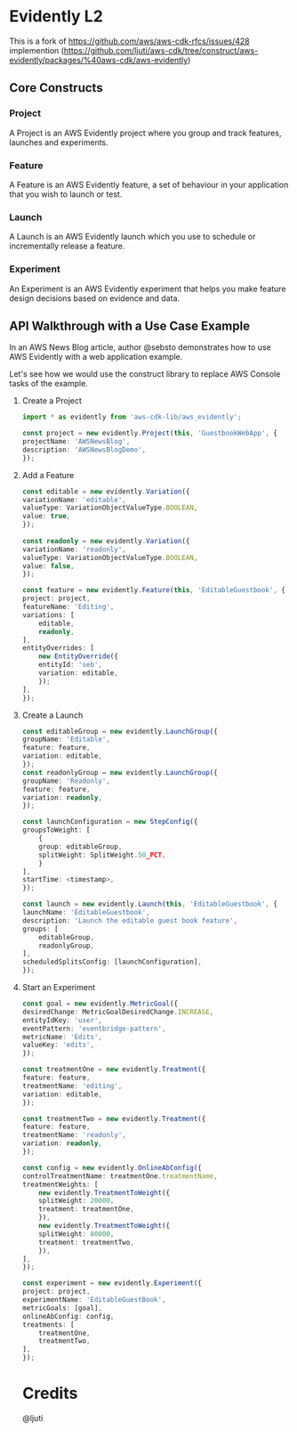 # Evidently L2

This is a fork of https://github.com/aws/aws-cdk-rfcs/issues/428 implemention (https://github.com/ljuti/aws-cdk/tree/construct/aws-evidently/packages/%40aws-cdk/aws-evidently)

## Core Constructs
### Project
A Project is an AWS Evidently project where you group and track features, launches and experiments.

### Feature
A Feature is an AWS Evidently feature, a set of behaviour in your application that you wish to launch or test.

### Launch
A Launch is an AWS Evidently launch which you use to schedule or incrementally release a feature.

### Experiment
An Experiment is an AWS Evidently experiment that helps you make feature design decisions based on evidence and data.

## API Walkthrough with a Use Case Example
In an AWS News Blog article, author @sebsto demonstrates how to use AWS Evidently with a web application example.

Let's see how we would use the construct library to replace AWS Console tasks of the example.

1. Create a Project
    ```typescript
    import * as evidently from 'aws-cdk-lib/aws_evidently';

    const project = new evidently.Project(this, 'GuestbookWebApp', {
    projectName: 'AWSNewsBlog',
    description: 'AWSNewsBlogDemo',
    });
   ```
1. Add a Feature
    ```typescript
    const editable = new evidently.Variation({
    variationName: 'editable',
    valueType: VariationObjectValueType.BOOLEAN,
    value: true,
    });
        
    const readonly = new evidently.Variation({
    variationName: 'readonly',
    valueType: VariationObjectValueType.BOOLEAN,
    value: false,
    });

    const feature = new evidently.Feature(this, 'EditableGuestbook', {
    project: project,
    featureName: 'Editing',
    variations: [
        editable,
        readonly,
    ],
    entityOverrides: [
        new EntityOverride({
        entityId: 'seb',
        variation: editable,
        });
    ],
    });
    ```
1. Create a Launch
    ```typescript
    const editableGroup = new evidently.LaunchGroup({
    groupName: 'Editable',
    feature: feature,
    variation: editable,
    });
    const readonlyGroup = new evidently.LaunchGroup({
    groupName: 'Readonly',
    feature: feature,
    variation: readonly,
    });

    const launchConfiguration = new StepConfig({
    groupsToWeight: [
        {
        group: editableGroup,
        splitWeight: SplitWeight.50_PCT,
        }
    ],
    startTime: <timestamp>,
    });

    const launch = new evidently.Launch(this, 'EditableGuestbook', {
    launchName: 'EditableGuestbook',
    description: 'Launch the editable guest book feature',
    groups: [
        editableGroup,
        readonlyGroup,
    ],
    scheduledSplitsConfig: [launchConfiguration],
    });
    ```
1. Start an Experiment
    ```typescript
    const goal = new evidently.MetricGoal({
    desiredChange: MetricGoalDesiredChange.INCREASE,
    entityIdKey: 'user',
    eventPattern: 'eventbridge-pattern',
    metricName: 'Edits',
    valueKey: 'edits',
    });

    const treatmentOne = new evidently.Treatment({
    feature: feature,
    treatmentName: 'editing',
    variation: editable,
    });

    const treatmentTwo = new evidently.Treatment({
    feature: feature,
    treatmentName: 'readonly',
    variation: readonly,
    });

    const config = new evidently.OnlineAbConfig({
    controlTreatmentName: treatmentOne.treatmentName,
    treatmentWeights: [
        new evidently.TreatmentToWeight({
        splitWeight: 20000,
        treatment: treatmentOne,
        }),
        new evidently.TreatmentToWeight({
        splitWeight: 80000,
        treatment: treatmentTwo,
        }),
    ],
    });

    const experiment = new evidently.Experiment({
    project: project,
    experimentName: 'EditableGuestBook',
    metricGoals: [goal],
    onlineAbConfig: config,
    treatments: [
        treatmentOne,
        treatmentTwo,
    ],
    });
    ```


    # Credits

    @ljuti